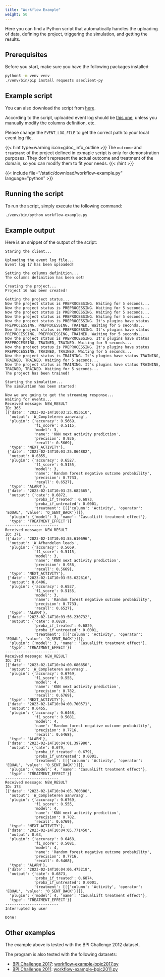 ```yaml
---
title: "Workflow Example"
weight: 50
---
```


Here you can find a Python script that automatically handles the uploading of data, defining the project, triggering the simulation, and getting the results.

## Prerequisites

Before you start, make sure you have the following packages installed:

```bash
python3 -m venv venv
./venv/bin/pip install requests sseclient-py
```

## Example script

You can also download the script from [here](/download/workflow-example.py).

According to the script, uploaded event log should be [this one](/download/bpic2012-CSV.zip), unless you manually modify the columns definition, etc.

Please change the `EVENT_LOG_FILE` to get the correct path to your local event log file.

{{< hint type=warning icon=gdoc_info_outline >}}
The `outcome` and `treatment` of the project defined in exmaple script is only for demonstration purposes. They don't represent the actual outcome and treatment of the domain, so you can modify them to fit your needs.
{{< /hint >}}

{{< include file="/static/download/workflow-example.py" language="python" >}}

## Running the script

To run the script, simply execute the following command:

```bash
./venv/bin/python workflow-example.py
```

## Example output

Here is an snippet of the output of the script:

```
Staring the client...

Uploading the event log file...
Event log 17 has been uploaded!

Setting the columns definition...
The columns definition has been set!

Creating the project...
Project 16 has been created!

Getting the project status...
Now the project status is PREPROCESSING. Waiting for 5 seconds...
Now the project status is PREPROCESSING. Waiting for 5 seconds...
Now the project status is PREPROCESSING. Waiting for 5 seconds...
Now the project status is PREPROCESSING. Waiting for 5 seconds...
Now the project status is PREPROCESSING. It's plugins have status PREPROCESSING, PREPROCESSING, TRAINED. Waiting for 5 seconds...
Now the project status is PREPROCESSING. It's plugins have status PREPROCESSING, PREPROCESSING, TRAINED. Waiting for 5 seconds...
Now the project status is PREPROCESSING. It's plugins have status PREPROCESSING, TRAINED, TRAINED. Waiting for 5 seconds...
Now the project status is PREPROCESSING. It's plugins have status PREPROCESSING, TRAINED, TRAINED. Waiting for 5 seconds...
Now the project status is TRAINING. It's plugins have status TRAINING, TRAINED, TRAINED. Waiting for 5 seconds...
Now the project status is TRAINING. It's plugins have status TRAINING, TRAINED, TRAINED. Waiting for 5 seconds...
The project has been trained!

Starting the simulation...
The simulation has been started!

Now we are going to get the streaming response...
Waiting for events...
Received message: NEW_RESULT
ID: 365
[{'date': '2023-02-14T10:03:25.053610',
  'output': 'W_Completeren aanvraag',
  'plugin': {'accuracy': 0.5669,
             'f1_score': 0.5115,
             'model': 3,
             'name': 'KNN next activity prediction',
             'precision': 0.936,
             'recall': 0.5669},
  'type': 'NEXT_ACTIVITY'},
 {'date': '2023-02-14T10:03:25.064882',
  'output': 0.6355,
  'plugin': {'accuracy': 0.6527,
             'f1_score': 0.5155,
             'model': 3,
             'name': 'Random forest negative outcome probability',
             'precision': 0.7733,
             'recall': 0.6527},
  'type': 'ALARM'},
 {'date': '2023-02-14T10:03:25.682665',
  'output': {'cate': 0.6872,
             'proba_if_treated': 0.6873,
             'proba_if_untreated': 0.0001,
             'treatment': [[{'column': 'Activity', 'operator': 'EQUAL', 'value': 'O_SENT_BACK'}]]},
  'plugin': {'model': 3, 'name': 'CasualLift treatment effect'},
  'type': 'TREATMENT_EFFECT'}]
------------------------
Received message: NEW_RESULT
ID: 371
[{'date': '2023-02-14T10:03:55.610696',
  'output': 'W_Afhandelen leads',
  'plugin': {'accuracy': 0.5669,
             'f1_score': 0.5115,
             'model': 3,
             'name': 'KNN next activity prediction',
             'precision': 0.936,
             'recall': 0.5669},
  'type': 'NEXT_ACTIVITY'},
 {'date': '2023-02-14T10:03:55.622616',
  'output': 0.6406,
  'plugin': {'accuracy': 0.6527,
             'f1_score': 0.5155,
             'model': 3,
             'name': 'Random forest negative outcome probability',
             'precision': 0.7733,
             'recall': 0.6527},
  'type': 'ALARM'},
 {'date': '2023-02-14T10:03:56.230732',
  'output': {'cate': 0.6828,
             'proba_if_treated': 0.6829,
             'proba_if_untreated': 0.0001,
             'treatment': [[{'column': 'Activity', 'operator': 'EQUAL', 'value': 'O_SENT_BACK'}]]},
  'plugin': {'model': 3, 'name': 'CasualLift treatment effect'},
  'type': 'TREATMENT_EFFECT'}]
------------------------
Received message: NEW_RESULT
ID: 372
[{'date': '2023-02-14T10:04:00.686650',
  'output': 'W_Completeren aanvraag',
  'plugin': {'accuracy': 0.6769,
             'f1_score': 0.555,
             'model': 4,
             'name': 'KNN next activity prediction',
             'precision': 0.782,
             'recall': 0.6769},
  'type': 'NEXT_ACTIVITY'},
 {'date': '2023-02-14T10:04:00.700571',
  'output': 0.6455,
  'plugin': {'accuracy': 0.6468,
             'f1_score': 0.5081,
             'model': 4,
             'name': 'Random forest negative outcome probability',
             'precision': 0.7716,
             'recall': 0.6468},
  'type': 'ALARM'},
 {'date': '2023-02-14T10:04:01.397980',
  'output': {'cate': 0.679,
             'proba_if_treated': 0.6791,
             'proba_if_untreated': 0.0001,
             'treatment': [[{'column': 'Activity', 'operator': 'EQUAL', 'value': 'O_SENT_BACK'}]]},
  'plugin': {'model': 4, 'name': 'CasualLift treatment effect'},
  'type': 'TREATMENT_EFFECT'}]
------------------------
Received message: NEW_RESULT
ID: 373
[{'date': '2023-02-14T10:04:05.760306',
  'output': 'W_Completeren aanvraag',
  'plugin': {'accuracy': 0.6769,
             'f1_score': 0.555,
             'model': 4,
             'name': 'KNN next activity prediction',
             'precision': 0.782,
             'recall': 0.6769},
  'type': 'NEXT_ACTIVITY'},
 {'date': '2023-02-14T10:04:05.771450',
  'output': 0.63,
  'plugin': {'accuracy': 0.6468,
             'f1_score': 0.5081,
             'model': 4,
             'name': 'Random forest negative outcome probability',
             'precision': 0.7716,
             'recall': 0.6468},
  'type': 'ALARM'},
 {'date': '2023-02-14T10:04:06.475218',
  'output': {'cate': 0.6873,
             'proba_if_treated': 0.6874,
             'proba_if_untreated': 0.0001,
             'treatment': [[{'column': 'Activity', 'operator': 'EQUAL', 'value': 'O_SENT_BACK'}]]},
  'plugin': {'model': 4, 'name': 'CasualLift treatment effect'},
  'type': 'TREATMENT_EFFECT'}]
------------------------
Interrupted by user

Done!
```

## Other examples

The example above is tested with the BPI Challenge 2012 dataset.

The program is also tested with the following datasets:

- [BPI Challenge 2017](/download/bpic2017-XES.zip): [workflow-example-bpic2017.py](/download/workflow-example-bpic2017.py)
- [BPI Challenge 2011](/download/bpic2011-XES.zip): [workflow-example-bpic2011.py](/download/workflow-example-bpic2011.py)

